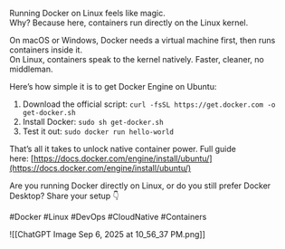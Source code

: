 Running Docker on Linux feels like magic.  
Why? Because here, containers run directly on the Linux kernel.

On macOS or Windows, Docker needs a virtual machine first, then runs containers inside it.  
On Linux, containers speak to the kernel natively. Faster, cleaner, no middleman.

Here’s how simple it is to get Docker Engine on Ubuntu:

1. Download the official script:
    `curl -fsSL https://get.docker.com -o get-docker.sh`
2. Install Docker:
    `sudo sh get-docker.sh`
3. Test it out:
    `sudo docker run hello-world`

That’s all it takes to unlock native container power. Full guide here: [https://docs.docker.com/engine/install/ubuntu/](https://docs.docker.com/engine/install/ubuntu/)

Are you running Docker directly on Linux, or do you still prefer Docker Desktop? Share your setup 👇

#Docker #Linux #DevOps #CloudNative #Containers

![[ChatGPT Image Sep 6, 2025 at 10_56_37 PM.png]]